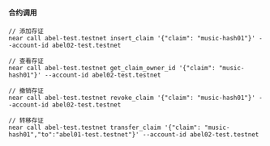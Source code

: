 #### 合约调用

    // 添加存证
    near call abel-test.testnet insert_claim '{"claim": "music-hash01"}' --account-id abel02-test.testnet

    // 查看存证
    near call abel-test.testnet get_claim_owner_id '{"claim": "music-hash01"}' --account-id abel02-test.testnet
    
    // 撤销存证
    near call abel-test.testnet revoke_claim '{"claim": "music-hash01"}' --account-id abel02-test.testnet

    // 转移存证
    near call abel-test.testnet transfer_claim '{"claim": "music-hash01","to":"abel01-test.testnet"}' --account-id abel02-test.testnet
